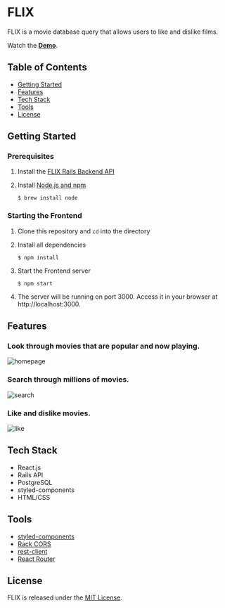 # FLIX

FLIX is a movie database query that allows users to like and dislike films. 

Watch the **[Demo]()**.

## Table of Contents
* [Getting Started](#getting-started)
* [Features](#features)
* [Tech Stack](#tech-stack)
* [Tools](#tools)
* [License](#license)

## Getting Started

### Prerequisites

1. Install the [FLIX Rails Backend API](https://github.com/PeaWarrior/flix-backend)
2. Install [Node.js and npm](https://www.npmjs.com/get-npm)

    ```console
    $ brew install node
    ```

### Starting the Frontend
1. Clone this repository and `cd` into the directory
2. Install all dependencies

   ```console
   $ npm install
   ```

3. Start the Frontend server

    ```console
    $ npm start
    ```
4. The server will be running on port 3000. Access it in your browser at http://localhost:3000. 

## Features
### Look through movies that are popular and now playing.
![homepage](https://media.giphy.com/media/CsloiFXdJg4SHPb2Ia/giphy.gif)


### Search through millions of movies.
![search](https://media.giphy.com/media/lI3molDlthYvLCH4IJ/giphy.gif)

### Like and dislike movies.
![like](https://media.giphy.com/media/fusIzYAIM1k7XdGoi7/giphy.gif)


## Tech Stack
* React.js
* Rails API
* PostgreSQL
* styled-components
* HTML/CSS

## Tools
* [styled-components](https://styled-components.com/)
* [Rack CORS](https://github.com/cyu/rack-cors)
* [rest-client](https://rubygems.org/gems/rest-client)
* [React Router](https://reacttraining.com/react-router/web/guides/quick-start)

## License

FLIX is released under the [MIT License](https://opensource.org/licenses/MIT).